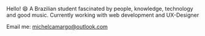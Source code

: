 Hello! 😄
A Brazilian student fascinated by people, knowledge, technology and good music.
Currently working with web development and UX-Designer

Email me: michelcamargo@outlook.com
